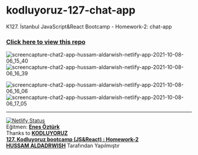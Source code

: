 # kodluyoruz-127-chat-app  
K127. İstanbul JavaScript&amp;React Bootcamp - Homework-2: chat-app  
### [Click here to view this repo](https://chat-app-hussam-aldarwish.netlify.app)  

![screencapture-chat2-app-hussam-aldarwish-netlify-app-2021-10-08-06_15_40](https://user-images.githubusercontent.com/90006627/136492740-98f7bb42-ec70-4a1a-ac0f-0c10c44998e2.png)  
![screencapture-chat2-app-hussam-aldarwish-netlify-app-2021-10-08-06_16_39](https://user-images.githubusercontent.com/90006627/136492799-85b15824-4635-41c2-818f-84345dd20f9b.png)

![screencapture-chat2-app-hussam-aldarwish-netlify-app-2021-10-08-06_16_06](https://user-images.githubusercontent.com/90006627/136492765-32ba786b-a480-4ebe-b64b-d784c87b9a86.png)  
![screencapture-chat2-app-hussam-aldarwish-netlify-app-2021-10-08-06_17_05](https://user-images.githubusercontent.com/90006627/136492844-70b0cebb-8fbb-4e75-b148-44ba3d3ccb90.png)

---  
[![Netlify Status](https://api.netlify.com/api/v1/badges/d4be3557-2a8d-40b8-9365-b7642e7b1592/deploy-status)](https://app.netlify.com/sites/amazing-gates-74cb86/deploys)  
Eğitmen: [**Enes Öztürk**](https://github.com/enesozturk)  
Thanks to [**KODLUYORUZ**](https://www.kodluyoruz.org)  
[**127. Kodluyoruz bootcamp (JS&React) : Homework-2**](https://github.com/kodluyoruz-js-react-bootcamp-127/course/blob/master/homework-2.md)  
[**HUSSAM ALDADRWISH**](mailto:hussam.aldarwish@hotmail.com) Tarafından Yapılmıştır 
